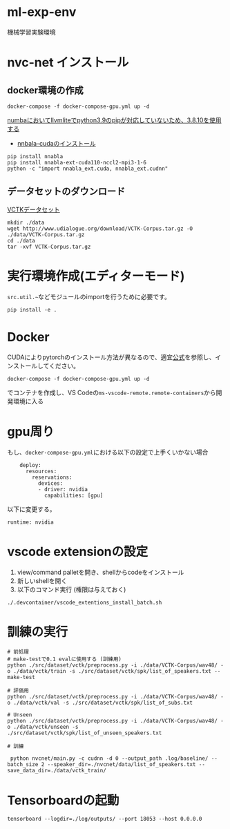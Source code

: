 # ml-exp-env
機械学習実験環境

# nvc-net インストール

## docker環境の作成

```
docker-compose -f docker-compose-gpu.yml up -d
```

[numbaにおいてllvmliteでpython3.9のpipが対応していないため、3.8.10を使用する](https://github.com/numba/llvmlite/issues/621#issuecomment-727142311)

- [nnbala-cudaのインストール](https://nnabla.readthedocs.io/en/latest/python/pip_installation_cuda.html)

```
pip install nnabla
pip install nnabla-ext-cuda110-nccl2-mpi3-1-6
python -c "import nnabla_ext.cuda, nnabla_ext.cudnn"
```

## データセットのダウンロード

[VCTKデータセット](http://www.udialogue.org/ja/download-ja/cstr-vctk-corpus.html)

```
mkdir ./data
wget http://www.udialogue.org/download/VCTK-Corpus.tar.gz -O ./data/VCTK-Corpus.tar.gz
cd ./data
tar -xvf VCTK-Corpus.tar.gz
```

# 実行環境作成(エディターモード)

`src.util.~`などモジュールのimportを行うために必要です。

```
pip install -e .
```

# Docker

 CUDAによりpytorchのインストール方法が異なるので、適宜[公式](https://pytorch.org/)を参照し、インストールしてください。

```
docker-compose -f docker-compose-gpu.yml up -d
```

でコンテナを作成し、VS Codeの`ms-vscode-remote.remote-containers`から開発環境に入る


# gpu周り

もし、`docker-compose-gpu.yml`における以下の設定で上手くいかない場合

```
    deploy:
      resources:
        reservations:
          devices:
          - driver: nvidia
            capabilities: [gpu]
```

以下に変更する。

```
runtime: nvidia
```


# vscode extensionの設定

1. view/command palletを開き、shellからcodeをインストール
2. 新しいshellを開く
3. 以下のコマンド実行 (権限は与えておく)

```
./.devcontainer/vscode_extentions_install_batch.sh
```

# 訓練の実行


```
# 前処理
# make-testで0.1 evalに使用する (訓練用)
python ./src/dataset/vctk/preprocess.py -i ./data/VCTK-Corpus/wav48/ -o ./data/vctk/train -s ./src/dataset/vctk/spk/list_of_speakers.txt --make-test

# 評価用
python ./src/dataset/vctk/preprocess.py -i ./data/VCTK-Corpus/wav48/ -o ./data/vctk/val -s ./src/dataset/vctk/spk/list_of_subs.txt

# Unseen
python ./src/dataset/vctk/preprocess.py -i ./data/VCTK-Corpus/wav48/ -o ./data/vctk/unseen -s ./src/dataset/vctk/spk/list_of_unseen_speakers.txt 

# 訓練

 python nvcnet/main.py -c cudnn -d 0 --output_path .log/baseline/ --batch_size 2 --speaker_dir=./nvcnet/data/list_of_speakers.txt --save_data_dir=./data/vctk_train/ 
 ```

# Tensorboardの起動

```
tensorboard --logdir=./log/outputs/ --port 18053 --host 0.0.0.0
```